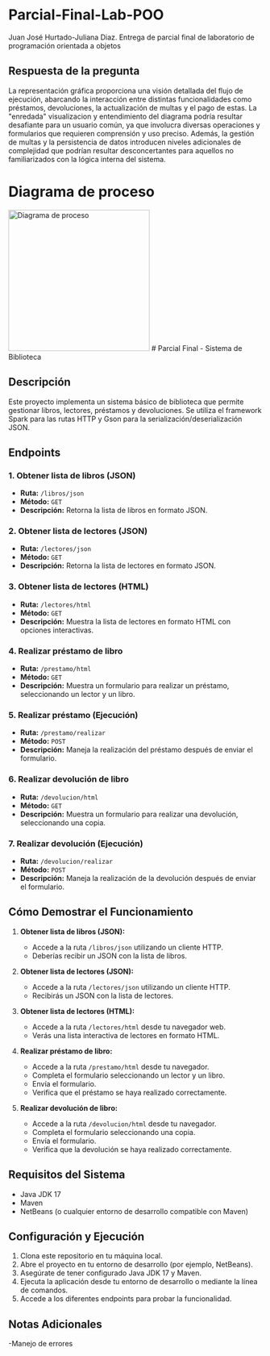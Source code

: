 # Parcial-Final-Lab-POO
Juan José Hurtado-Juliana Diaz. 
Entrega de parcial final de laboratorio de programación orientada a objetos 

## Respuesta de la pregunta

La representación gráfica proporciona una visión detallada del flujo de ejecución, abarcando la interacción entre distintas funcionalidades como préstamos, devoluciones, la actualización de multas y el pago de estas. La "enredada" visualizacion y entendimiento del diagrama podría resultar desafiante para un usuario común, ya que involucra diversas operaciones y formularios que requieren comprensión y uso preciso. Además, la gestión de multas y la persistencia de datos introducen niveles adicionales de complejidad que podrían resultar desconcertantes para aquellos no familiarizados con la lógica interna del sistema.

# Diagrama de proceso
<img width="280" alt="Diagrama de proceso" src="https://github.com/JuanHurtadom/Parcial-Final-Lab-POO/assets/142424907/74556fce-d6da-4f8d-a60f-51231c2db03d">
# Parcial Final - Sistema de Biblioteca

## Descripción

Este proyecto implementa un sistema básico de biblioteca que permite gestionar libros, lectores, préstamos y devoluciones. Se utiliza el framework Spark para las rutas HTTP y Gson para la serialización/deserialización JSON.

## Endpoints

### 1. Obtener lista de libros (JSON)
   - **Ruta:** `/libros/json`
   - **Método:** `GET`
   - **Descripción:** Retorna la lista de libros en formato JSON.

### 2. Obtener lista de lectores (JSON)
   - **Ruta:** `/lectores/json`
   - **Método:** `GET`
   - **Descripción:** Retorna la lista de lectores en formato JSON.

### 3. Obtener lista de lectores (HTML)
   - **Ruta:** `/lectores/html`
   - **Método:** `GET`
   - **Descripción:** Muestra la lista de lectores en formato HTML con opciones interactivas.

### 4. Realizar préstamo de libro
   - **Ruta:** `/prestamo/html`
   - **Método:** `GET`
   - **Descripción:** Muestra un formulario para realizar un préstamo, seleccionando un lector y un libro.

### 5. Realizar préstamo (Ejecución)
   - **Ruta:** `/prestamo/realizar`
   - **Método:** `POST`
   - **Descripción:** Maneja la realización del préstamo después de enviar el formulario.

### 6. Realizar devolución de libro
   - **Ruta:** `/devolucion/html`
   - **Método:** `GET`
   - **Descripción:** Muestra un formulario para realizar una devolución, seleccionando una copia.

### 7. Realizar devolución (Ejecución)
   - **Ruta:** `/devolucion/realizar`
   - **Método:** `POST`
   - **Descripción:** Maneja la realización de la devolución después de enviar el formulario.

## Cómo Demostrar el Funcionamiento

1. **Obtener lista de libros (JSON):**
   - Accede a la ruta `/libros/json` utilizando un cliente HTTP.
   - Deberías recibir un JSON con la lista de libros.

2. **Obtener lista de lectores (JSON):**
   - Accede a la ruta `/lectores/json` utilizando un cliente HTTP.
   - Recibirás un JSON con la lista de lectores.

3. **Obtener lista de lectores (HTML):**
   - Accede a la ruta `/lectores/html` desde tu navegador web.
   - Verás una lista interactiva de lectores en formato HTML.

4. **Realizar préstamo de libro:**
   - Accede a la ruta `/prestamo/html` desde tu navegador.
   - Completa el formulario seleccionando un lector y un libro.
   - Envía el formulario.
   - Verifica que el préstamo se haya realizado correctamente.

5. **Realizar devolución de libro:**
   - Accede a la ruta `/devolucion/html` desde tu navegador.
   - Completa el formulario seleccionando una copia.
   - Envía el formulario.
   - Verifica que la devolución se haya realizado correctamente.

## Requisitos del Sistema

- Java JDK 17
- Maven
- NetBeans (o cualquier entorno de desarrollo compatible con Maven)

## Configuración y Ejecución

1. Clona este repositorio en tu máquina local.
2. Abre el proyecto en tu entorno de desarrollo (por ejemplo, NetBeans).
3. Asegúrate de tener configurado Java JDK 17 y Maven.
4. Ejecuta la aplicación desde tu entorno de desarrollo o mediante la línea de comandos.
5. Accede a los diferentes endpoints para probar la funcionalidad.

## Notas Adicionales

-Manejo de errores
